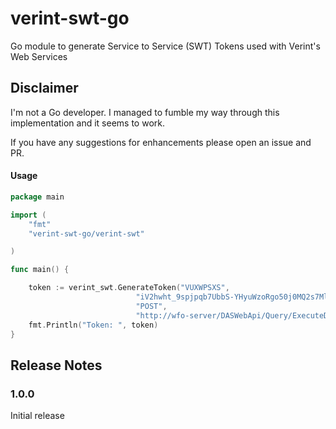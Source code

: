 # verint-swt-go
Go module to generate Service to Service (SWT) Tokens used with Verint's Web Services

## Disclaimer

I'm not a Go developer.  I managed to fumble my way through this implementation and it seems to work.

If you have any suggestions for enhancements please open an issue and PR.


#### Usage

```go
package main

import (
	"fmt"
	"verint-swt-go/verint-swt"

)

func main() {

	token := verint_swt.GenerateToken("VUXWPSXS", 
                            "iV2hwht_9spjpqb7UbbS-YHyuWzoRgo50j0MQ2s7Mls", 
                            "POST", 
                            "http://wfo-server/DASWebApi/Query/ExecuteDynamicQuery")
	fmt.Println("Token: ", token)
}
```

## Release Notes

### 1.0.0
Initial release